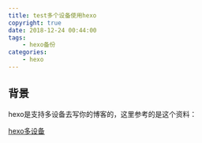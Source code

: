```yaml
---
title: test多个设备使用hexo
copyright: true
date: 2018-12-24 00:44:00
tags:
	- hexo备份
categories:
	- hexo
---
```


## 背景

hexo是支持多设备去写你的博客的，这里参考的是这个资料：

[hexo多设备](https://blog.csdn.net/shile/article/details/78714189)
